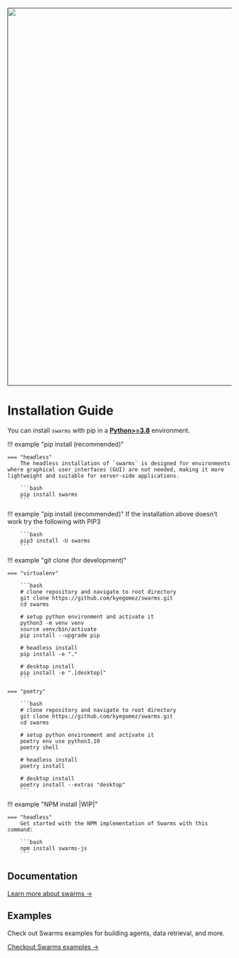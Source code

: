 <div align="center">
  <p>
    <a align="center" href="" target="_blank">
      <img
        width="850"
        src="https://github.com/kyegomez/swarms/raw/master/images/swarmslogobanner.png"
      >
    </a>
  </p>
</div>

# Installation Guide

You can install `swarms` with pip in a
[**Python>=3.8**](https://www.python.org/) environment.

!!! example "pip install (recommended)"

    === "headless"
        The headless installation of `swarms` is designed for environments where graphical user interfaces (GUI) are not needed, making it more lightweight and suitable for server-side applications.

        ```bash
        pip install swarms
        ```

!!! example "pip install (recommended)"
        If the installation above doesn't work try the following with PIP3

        ```bash
        pip3 install -U swarms
        ```



!!! example "git clone (for development)"

    === "virtualenv"

        ```bash
        # clone repository and navigate to root directory
        git clone https://github.com/kyegomez/swarms.git
        cd swarms

        # setup python environment and activate it
        python3 -m venv venv
        source venv/bin/activate
        pip install --upgrade pip

        # headless install
        pip install -e "."

        # desktop install
        pip install -e ".[desktop]"
        ```

    === "poetry"

        ```bash
        # clone repository and navigate to root directory
        git clone https://github.com/kyegomez/swarms.git
        cd swarms

        # setup python environment and activate it
        poetry env use python3.10
        poetry shell

        # headless install
        poetry install

        # desktop install
        poetry install --extras "desktop"
        ```

!!! example "NPM install |WIP|"

    === "headless"
        Get started with the NPM implementation of Swarms with this command:

        ```bash
        npm install swarms-js
        ```


## Documentation

[Learn more about swarms →](swarms/)


## Examples

Check out Swarms examples for building agents, data retrieval, and more.

[Checkout Swarms examples →](examples/)
